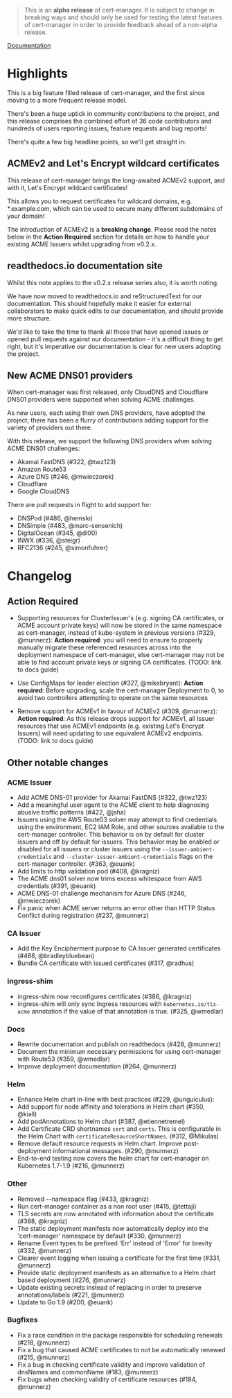 > This is an **alpha release** of cert-manager. It is subject to change in breaking ways
> and should only be used for testing the latest features of cert-manager in order to
> provide feedback ahead of a non-alpha release.

[Documentation](https://cert-manager.readthedocs.io/en/release-0.3)

# Highlights

This is a big feature filled release of cert-manager, and the first since moving to a
more frequent release model.

There's been a huge uptick in community contributions to the project, and this release
comprises the combined effort of 36 code contributors and hundreds of users reporting
issues, feature requests and bug reports!

There's quite a few big headline points, so we'll get straight in:

## ACMEv2 and Let's Encrypt wildcard certificates

This release of cert-manager brings the long-awaited ACMEv2 support, and with it, Let's Encrypt
wildcard certificates!

This allows you to request certificates for wildcard domains, e.g. *.example.com, which can be used
to secure many different subdomains of your domain!

The introduction of ACMEv2 is a **breaking change**. Please read the notes below in the **Action Required**
section for details on how to handle your existing ACME Issuers whilst upgrading from v0.2.x.

## readthedocs.io documentation site

Whilst this note applies to the v0.2.x release series also, it is worth noting.

We have now moved to readthedocs.io and reStructuredText for our documentation.
This should hopefully make it easier for external collaborators to make quick edits
to our documentation, and should provide more structure.

We'd like to take the time to thank all those that have opened issues or opened pull requests against
our documentation - it's a difficult thing to get right, but it's imperative our documentation is
clear for new users adopting the project.

## New ACME DNS01 providers

When cert-manager was first released, only CloudDNS and Cloudflare DNS01 providers were
supported when solving ACME challenges.

As new users, each using their own DNS providers, have adopted the project; there has been
a flurry of contributions adding support for the variety of providers out there.

With this release, we support the following DNS providers when solving ACME DNS01 challenges:

* Akamai FastDNS (#322, @twz123)
* Amazon Route53
* Azure DNS (#246, @mwieczorek)
* Cloudflare
* Google CloudDNS

There are pull requests in flight to add support for:

* DNSPod (#486, @hemslo)
* DNSimple (#483, @marc-sensenich)
* DigitalOcean (#345, @dl00)
* INWX (#336, @steigr)
* RFC2136 (#245, @simonfuhrer)

# Changelog

## Action Required

* Supporting resources for ClusterIssuer's (e.g. signing CA certificates, or ACME account private keys) will now be stored in the same namespace as cert-manager, instead of kube-system in previous versions (#329, @munnerz):
  **Action required**: you will need to ensure to properly manually migrate these referenced resources across into the deployment namespace of cert-manager, else cert-manager may not be able to find account private keys or signing CA certificates. (TODO: link to docs guide)

* Use ConfigMaps for leader election (#327, @mikebryant):
  **Action required**: Before upgrading, scale the cert-manager Deployment to 0, to avoid two controllers attempting to operate on the same resources

* Remove support for ACMEv1 in favour of ACMEv2 (#309, @munnerz):
  **Action required**: As this release drops support for ACMEv1, all Issuer resources that use ACMEv1 endpoints (e.g. existing Let's Encrypt Issuers) will need updating to use equivalent ACMEv2 endpoints. (TODO: link to docs guide)


## Other notable changes

### ACME Issuer

* Add ACME DNS-01 provider for Akamai FastDNS (#322, @twz123)
* Add a meaningful user agent to the ACME client to help diagnosing abusive traffic patterns (#422, @jsha)
* Issuers using the AWS Route53 solver may attempt to find credentials using the environment, EC2 IAM Role, and other sources available to the cert-manager controller. This behavior is on by default for cluster issuers and off by default for issuers. This behavior may be enabled or disabled for all issuers or cluster issuers using the `--issuer-ambient-credentials` and `--cluster-issuer-ambient-credentials` flags on the cert-manager controller. (#363, @euank)
* Add limits to http validation pod  (#408, @kragniz)
* The ACME dns01 solver now trims excess whitespace from AWS credentials  (#391, @euank)
* ACME DNS-01 challenge mechanism for Azure DNS (#246, @mwieczorek)
* Fix panic when ACME server returns an error other than HTTP Status Conflict during registration (#237, @munnerz)

### CA Issuer

* Add the Key Encipherment purpose to CA Issuer generated certificates (#488, @bradleybluebean)
* Bundle CA certificate with issued certificates (#317, @radhus)

### ingress-shim

* ingress-shim now reconfigures certificates (#386, @kragniz)
* ingress-shim will only sync Ingress resources with `kubernetes.io/tls-acme` annotation if the value of that annotation is true. (#325, @wmedlar)

### Docs

* Rewrite documentation and publish on readthedocs (#428, @munnerz)
* Document the minimum necessary permissions for using cert-manager with Route53 (#359, @wmedlar)
* Improve deployment documentation (#264, @munnerz)

### Helm

* Enhance Helm chart in-line with best practices (#229, @unguiculus):
* Add support for node affinity and tolerations in Helm chart (#350, @kiall)
* Add podAnnotations to Helm chart (#387, @etiennetremel)
* Add Certificate CRD shortnames `cert` and `certs`. This is configurable in the Helm Chart with `certificateResourceShortNames`. (#312, @Mikulas)
* Remove default resource requests in Helm chart. Improve post-deployment informational messages. (#290, @munnerz)
* End-to-end testing now covers the helm chart for cert-manager on Kubernetes 1.7-1.9 (#216, @munnerz)

### Other

* Removed --namespace flag (#433, @kragniz)
* Run cert-manager container as a non root user (#415, @tettaji)
* TLS secrets are now annotated with information about the certificate (#388, @kragniz)
* The static deployment manifests now automatically deploy into the 'cert-manager' namespace by default (#330, @munnerz)
* Rename Event types to be prefixed 'Err' instead of 'Error' for brevity (#332, @munnerz)
* Clearer event logging when issuing a certificate for the first time (#331, @munnerz)
* Provide static deployment manifests as an alternative to a Helm chart based deployment (#276, @munnerz)
* Update existing secrets instead of replacing in order to preserve annotations/labels (#221, @munnerz)
* Update to Go 1.9 (#200, @euank)

### Bugfixes

* Fix a race condition in the package responsible for scheduling renewals (#218, @munnerz)
* Fix a bug that caused ACME certificates to not be automatically renewed (#215, @munnerz)
* Fix a bug in checking certificate validity and improve validation of dnsNames and commonName (#183, @munnerz)
* Fix bugs when checking validity of certificate resources (#184, @munnerz)

